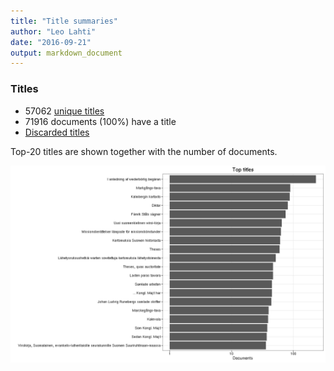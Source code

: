 ```yaml
---
title: "Title summaries"
author: "Leo Lahti"
date: "2016-09-21"
output: markdown_document
---
```



### Titles

 * 57062 [unique titles](output.tables/title_accepted.csv)
 * 71916 documents (100%) have a title
 * [Discarded titles](output.tables/title_discarded.csv)

Top-20 titles are shown together with the number of documents.

![plot of chunk summarytitle](figure/summarytitle-1.png)

